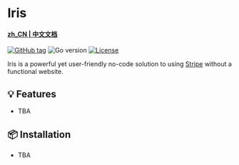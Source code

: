 # Iris 
#### [zh_CN | 中文文档](https://github.com/maikirakiwi/iris/blob/main/README_CN.md)

[![GitHub tag](https://img.shields.io/github/tag/maikirakiwi/iris?include_prereleases=&sort=semver&color=blue)](https://github.com/maikirakiwi/iris/releases/) 
![Go version](https://img.shields.io/github/go-mod/go-version/maikirakiwi/iris/main?label=go)
[![License](https://img.shields.io/badge/License-MIT-blue)](#license)


Iris is a powerful yet user-friendly no-code solution to using [Stripe](https://stripe.com) without a functional website.

## 💡 Features

- TBA

## 📦 Installation

- TBA 
